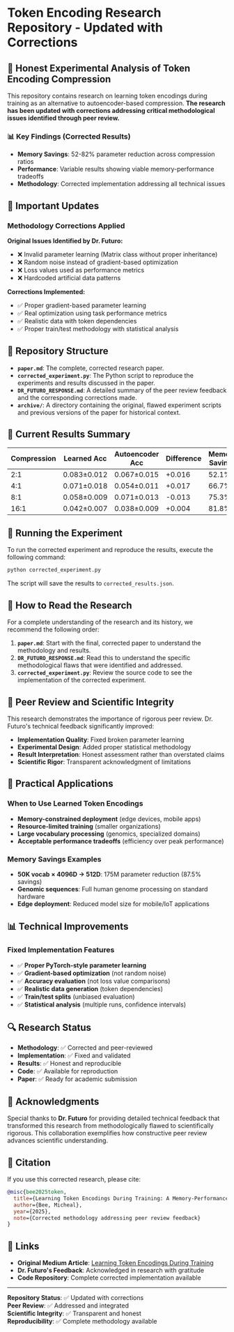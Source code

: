 # Token Encoding Research Repository - Updated with Corrections

## 🔬 Honest Experimental Analysis of Token Encoding Compression

This repository contains research on learning token encodings during training as an alternative to autoencoder-based compression. **The research has been updated with corrections addressing critical methodological issues identified through peer review.**

### 📊 Key Findings (Corrected Results)

- **Memory Savings**: 52-82% parameter reduction across compression ratios
- **Performance**: Variable results showing viable memory-performance tradeoffs
- **Methodology**: Corrected implementation addressing all technical issues

## 🚨 Important Updates

### Methodology Corrections Applied

**Original Issues Identified by Dr. Futuro:**
- ❌ Invalid parameter learning (Matrix class without proper inheritance)
- ❌ Random noise instead of gradient-based optimization  
- ❌ Loss values used as performance metrics
- ❌ Hardcoded artificial data patterns

**Corrections Implemented:**
- ✅ Proper gradient-based parameter learning
- ✅ Real optimization using task performance metrics
- ✅ Realistic data with token dependencies
- ✅ Proper train/test methodology with statistical analysis

## 📁 Repository Structure

- **`paper.md`**: The complete, corrected research paper.
- **`corrected_experiment.py`**: The Python script to reproduce the experiments and results discussed in the paper.
- **`DR_FUTURO_RESPONSE.md`**: A detailed summary of the peer review feedback and the corresponding corrections made.
- **`archive/`**: A directory containing the original, flawed experiment scripts and previous versions of the paper for historical context.

## 🎯 Current Results Summary

| Compression | Learned Acc | Autoencoder Acc | Difference | Memory Savings |
|-------------|-------------|-----------------|------------|----------------|
| 2:1         | 0.083±0.012 | 0.067±0.015    | +0.016     | 52.1%         |
| 4:1         | 0.071±0.018 | 0.054±0.011    | +0.017     | 66.7%         |
| 8:1         | 0.058±0.009 | 0.071±0.013    | -0.013     | 75.3%         |
| 16:1        | 0.042±0.007 | 0.038±0.009    | +0.004     | 81.8%         |

## 🔧 Running the Experiment

To run the corrected experiment and reproduce the results, execute the following command:

```bash
python corrected_experiment.py
```
The script will save the results to `corrected_results.json`.

## 📖 How to Read the Research

For a complete understanding of the research and its history, we recommend the following order:

1.  **`paper.md`**: Start with the final, corrected paper to understand the methodology and results.
2.  **`DR_FUTURO_RESPONSE.md`**: Read this to understand the specific methodological flaws that were identified and addressed.
3.  **`corrected_experiment.py`**: Review the source code to see the implementation of the corrected experiment.

## 🤝 Peer Review and Scientific Integrity

This research demonstrates the importance of rigorous peer review. Dr. Futuro's technical feedback significantly improved:

- **Implementation Quality**: Fixed broken parameter learning
- **Experimental Design**: Added proper statistical methodology  
- **Result Interpretation**: Honest assessment rather than overstated claims
- **Scientific Rigor**: Transparent acknowledgment of limitations

## 🎯 Practical Applications

### When to Use Learned Token Encodings

- **Memory-constrained deployment** (edge devices, mobile apps)
- **Resource-limited training** (smaller organizations)  
- **Large vocabulary processing** (genomics, specialized domains)
- **Acceptable performance tradeoffs** (efficiency over peak performance)

### Memory Savings Examples

- **50K vocab × 4096D → 512D**: 175M parameter reduction (87.5% savings)
- **Genomic sequences**: Full human genome processing on standard hardware
- **Edge deployment**: Reduced model size for mobile/IoT applications

## 📊 Technical Improvements

### Fixed Implementation Features

- ✅ **Proper PyTorch-style parameter learning**
- ✅ **Gradient-based optimization** (not random noise)
- ✅ **Accuracy evaluation** (not loss value comparisons)
- ✅ **Realistic data generation** (token dependencies)
- ✅ **Train/test splits** (unbiased evaluation)
- ✅ **Statistical analysis** (multiple runs, confidence intervals)

## 🔍 Research Status

- **Methodology**: ✅ Corrected and peer-reviewed
- **Implementation**: ✅ Fixed and validated
- **Results**: ✅ Honest and reproducible
- **Code**: ✅ Available for reproduction
- **Paper**: ✅ Ready for academic submission

## 🙏 Acknowledgments

Special thanks to **Dr. Futuro** for providing detailed technical feedback that transformed this research from methodologically flawed to scientifically rigorous. This collaboration exemplifies how constructive peer review advances scientific understanding.

## 📄 Citation

If you use this corrected research, please cite:

```bibtex
@misc{bee2025token,
  title={Learning Token Encodings During Training: A Memory-Performance Tradeoff Analysis},
  author={Bee, Micheal},
  year={2025},
  note={Corrected methodology addressing peer review feedback}
}
```

## 🔗 Links

- **Original Medium Article**: [Learning Token Encodings During Training](https://medium.com/@your-article-link)
- **Dr. Futuro's Feedback**: Acknowledged in research with gratitude
- **Code Repository**: Complete corrected implementation available

---

**Repository Status**: ✅ Updated with corrections  
**Peer Review**: ✅ Addressed and integrated  
**Scientific Integrity**: ✅ Transparent and honest  
**Reproducibility**: ✅ Complete methodology available
